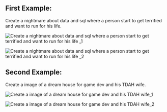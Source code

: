 ## First Example:

Create a nightmare about data and sql where a person start to get terrified and want to run for his life.

![Create a nightmare about data and sql where a person start to get terrified and want to run for his life _1](https://github.com/rafaelrgsenhorinho/Desafios-Ai-Azure-DIO/assets/96319650/451027b0-8308-48ab-bd1b-1d9e1eec661a)

![Create a nightmare about data and sql where a person start to get terrified and want to run for his life _2](https://github.com/rafaelrgsenhorinho/Desafios-Ai-Azure-DIO/assets/96319650/7c853386-37cc-4e28-b116-5e3a821dbbd4)


## Second Example:

Create a image of a dream house for game dev and his TDAH wife.

![Create a image of a dream house for game dev and his TDAH wife_1](https://github.com/rafaelrgsenhorinho/Desafios-Ai-Azure-DIO/assets/96319650/29d217a8-87cb-4213-a19f-8ade8f71d4cc)

![Create a image of a dream house for game dev and his TDAH wife_2](https://github.com/rafaelrgsenhorinho/Desafios-Ai-Azure-DIO/assets/96319650/60974479-a75e-46d7-8edd-3e440a27a01b)
